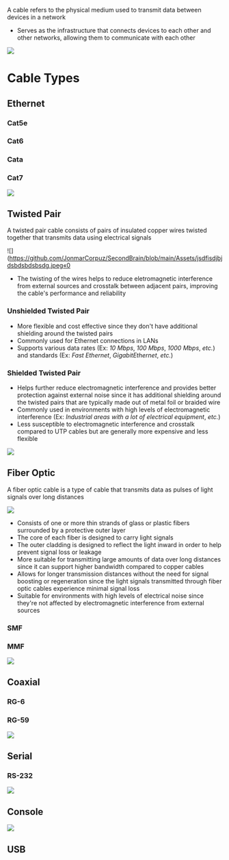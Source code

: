 A cable refers to the physical medium used to transmit data between devices in a network

* Serves as the infrastructure that connects devices to each other and other networks, allowing them to communicate with each other

![](https://github.com/JonmarCorpuz/SecondBrain/blob/main/Assets/Whitespace.png)

# Cable Types

## Ethernet

### Cat5e

### Cat6

### Cata

### Cat7

![](https://github.com/JonmarCorpuz/SecondBrain/blob/main/Assets/Whitespace.png)

## Twisted Pair

A twisted pair cable consists of pairs of insulated copper wires twisted together that transmits data using electrical signals

![](https://github.com/JonmarCorpuz/SecondBrain/blob/main/Assets/jsdfisdjbjdsbdsbdsbsdg.jpeg«0

* The twisting of the wires helps to reduce eletromagnetic interference from external sources and crosstalk between adjacent pairs, improving the cable's performance and reliability

### Unshielded Twisted Pair

* More flexible and cost effective since they don't have additional shielding around the twisted pairs
* Commonly used for Ethernet connections in LANs
* Supports various data rates (Ex: *10 Mbps*, *100 Mbps*, *1000 Mbps*, *etc.*) and standards (Ex: *Fast Ethernet*, *GigabitEthernet*, *etc.*) 

### Shielded Twisted Pair

* Helps further reduce electromagnetic interference and provides better protection against external noise since it has additional shielding around the twisted pairs that are typically made out of metal foil or braided wire
* Commonly used in environments with high levels of electromagnetic interference (Ex: *Industrial areas with a lot of electrical equipment*, *etc.*)
* Less susceptible to electromagnetic interference and crosstalk compared to UTP cables but are generally more expensive and less flexible

![](https://github.com/JonmarCorpuz/SecondBrain/blob/main/Assets/Whitespace.png)

## Fiber Optic

A fiber optic cable is a type of cable that transmits data as pulses of light signals over long distances

![](https://github.com/JonmarCorpuz/SecondBrain/blob/main/Assets/0510-fiber-closeup-left.jpg)

* Consists of one or more thin strands of glass or plastic fibers surrounded by a protective outer layer
* The core of each fiber is designed to carry light signals
* The outer cladding is designed to reflect the light inward in order to help prevent signal loss or leakage
* More suitable for transmitting large amounts of data over long distances since it can support higher bandwidth compared to copper cables
* Allows for longer transmission distances without the need for signal boosting or regeneration since the light signals transmitted through fiber optic cables experience minimal signal loss
* Suitable for environments with high levels of electrical noise since they're not affected by electromagnetic interference from external sources

### SMF

### MMF

![](https://github.com/JonmarCorpuz/SecondBrain/blob/main/Assets/Whitespace.png)

## Coaxial 

### RG-6

### RG-59

![](https://github.com/JonmarCorpuz/SecondBrain/blob/main/Assets/Whitespace.png)

## Serial

### RS-232

![](https://github.com/JonmarCorpuz/SecondBrain/blob/main/Assets/Whitespace.png)

## Console 

![](https://github.com/JonmarCorpuz/SecondBrain/blob/main/Assets/Whitespace.png)

## USB
